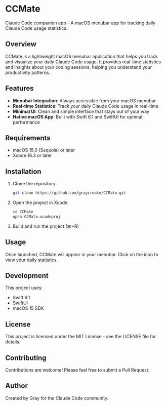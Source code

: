 # CCMate

Claude Code companion app - A macOS menubar app for tracking daily Claude Code usage statistics.

## Overview

CCMate is a lightweight macOS menubar application that helps you track and visualize your daily Claude Code usage. It provides real-time statistics and insights about your coding sessions, helping you understand your productivity patterns.

## Features

- **Menubar Integration**: Always accessible from your macOS menubar
- **Real-time Statistics**: Track your daily Claude Code usage in real-time
- **Minimal UI**: Clean and simple interface that stays out of your way
- **Native macOS App**: Built with Swift 6.1 and SwiftUI for optimal performance

## Requirements

- macOS 15.0 (Sequoia) or later
- Xcode 16.3 or later

## Installation

1. Clone the repository:
   ```bash
   git clone https://github.com/graycreate/CCMate.git
   ```

2. Open the project in Xcode:
   ```bash
   cd CCMate
   open CCMate.xcodeproj
   ```

3. Build and run the project (⌘+R)

## Usage

Once launched, CCMate will appear in your menubar. Click on the icon to view your daily statistics.

## Development

This project uses:
- Swift 6.1
- SwiftUI
- macOS 15 SDK

## License

This project is licensed under the MIT License - see the LICENSE file for details.

## Contributing

Contributions are welcome! Please feel free to submit a Pull Request.

## Author

Created by Gray for the Claude Code community.